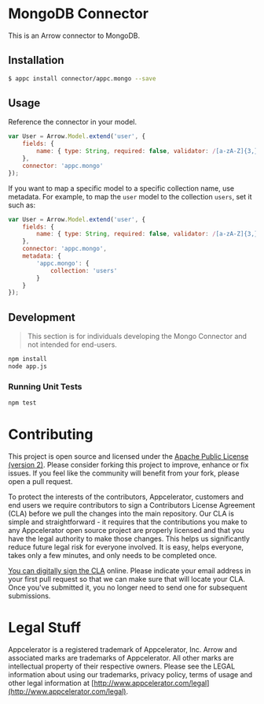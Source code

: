 # MongoDB Connector

This is an Arrow connector to MongoDB.

## Installation

```bash
$ appc install connector/appc.mongo --save
```

## Usage

Reference the connector in your model.

```javascript
var User = Arrow.Model.extend('user', {
	fields: {
		name: { type: String, required: false, validator: /[a-zA-Z]{3,}/ }
	},
	connector: 'appc.mongo'
});
```

If you want to map a specific model to a specific collection name, use metadata.  For example, to map the `user` model to the collection `users`, set it such as:

```javascript
var User = Arrow.Model.extend('user', {
	fields: {
		name: { type: String, required: false, validator: /[a-zA-Z]{3,}/ }
	},
	connector: 'appc.mongo',
	metadata: {
		'appc.mongo': {
			collection: 'users'
		}
	}
});
```

## Development

> This section is for individuals developing the Mongo Connector and not intended
  for end-users.

```bash
npm install
node app.js
```

### Running Unit Tests

```bash
npm test
```


# Contributing

This project is open source and licensed under the [Apache Public License (version 2)](http://www.apache.org/licenses/LICENSE-2.0).  Please consider forking this project to improve, enhance or fix issues. If you feel like the community will benefit from your fork, please open a pull request. 

To protect the interests of the contributors, Appcelerator, customers and end users we require contributors to sign a Contributors License Agreement (CLA) before we pull the changes into the main repository. Our CLA is simple and straightforward - it requires that the contributions you make to any Appcelerator open source project are properly licensed and that you have the legal authority to make those changes. This helps us significantly reduce future legal risk for everyone involved. It is easy, helps everyone, takes only a few minutes, and only needs to be completed once. 

[You can digitally sign the CLA](http://bit.ly/app_cla) online. Please indicate your email address in your first pull request so that we can make sure that will locate your CLA.  Once you've submitted it, you no longer need to send one for subsequent submissions.



# Legal Stuff

Appcelerator is a registered trademark of Appcelerator, Inc. Arrow and associated marks are trademarks of Appcelerator. All other marks are intellectual property of their respective owners. Please see the LEGAL information about using our trademarks, privacy policy, terms of usage and other legal information at [http://www.appcelerator.com/legal](http://www.appcelerator.com/legal).
